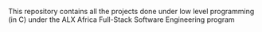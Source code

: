 This repository contains all the projects done under low level programming (in C) under the ALX Africa Full-Stack Software Engineering program
